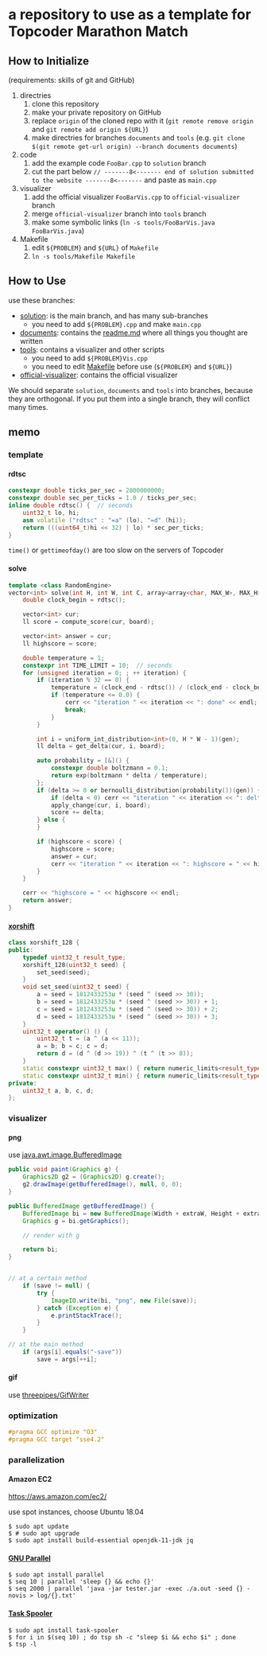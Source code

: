 # a repository to use as a template for Topcoder Marathon Match

## How to Initialize

(requirements: skills of git and GitHub)

1.  directries
    1.  clone this repository
    1.  make your private repository on GitHub
    1.  replace `origin` of the cloned repo with it (`git remote remove origin` and `git remote add origin ${URL}`)
    1.  make directries for branches `documents` and `tools` (e.g. `git clone $(git remote get-url origin) --branch documents documents`)
1.  code
    1.  add the example code `FooBar.cpp` to `solution` branch
    1.  cut the part below `// -------8<------- end of solution submitted to the website -------8<-------` and paste as `main.cpp`
1.  visualizer
    1.  add the official visualizer `FooBarVis.cpp` to `official-visualizer` branch
    1.  merge `official-visualizer` branch into `tools` branch
    1.  make some symbolic links (`ln -s tools/FooBarVis.java FooBarVis.java`)
1.  Makefile
    1.  edit `${PROBLEM}` and `${URL}` of `Makefile`
    1.  `ln -s tools/Makefile Makefile`

## How to Use

use these branches:

-   [solution](https://github.com/kmyk/topcoder-marathon-match-repository-template/tree/solution): is the main branch, and has many sub-branches
    -   you need to add `${PROBLEM}.cpp` and make `main.cpp`
-   [documents](https://github.com/kmyk/topcoder-marathon-match-repository-template/tree/documents): contains the [readme.md](https://github.com/kmyk/topcoder-marathon-match-repository-template/blob/documents/readme.md) where all things you thought are written
-   [tools](https://github.com/kmyk/topcoder-marathon-match-repository-template/tree/tools): contains a visualizer and other scripts
    -   you need to add `${PROBLEM}Vis.cpp`
    -   you need to edit [Makefile](https://github.com/kmyk/topcoder-marathon-match-repository-template/blob/tools/Makefile) before use (`${PROBLEM}` and `${URL}`)
-   [official-visualizer](https://github.com/kmyk/topcoder-marathon-match-repository-template/tree/official-visualizer): contains the official visualizer

We should separate `solution`, `documents` and `tools` into branches, because they are orthogonal.
If you put them into a single branch, they will conflict many times.

## memo

### template

#### rdtsc

``` c++
constexpr double ticks_per_sec = 2800000000;
constexpr double sec_per_ticks = 1.0 / ticks_per_sec;
inline double rdtsc() {  // seconds
    uint32_t lo, hi;
    asm volatile ("rdtsc" : "=a" (lo), "=d" (hi));
    return (((uint64_t)hi << 32) | lo) * sec_per_ticks;
}
```

`time()` or `gettimeofday()` are too slow on the servers of Topcoder

#### solve

``` c++
template <class RandomEngine>
vector<int> solve(int H, int W, int C, array<array<char, MAX_W>, MAX_H> & board, double clock_end, RandomEngine & gen) {
    double clock_begin = rdtsc();

    vector<int> cur;
    ll score = compute_score(cur, board);

    vector<int> answer = cur;
    ll highscore = score;

    double temperature = 1;
    constexpr int TIME_LIMIT = 10;  // seconds
    for (unsigned iteration = 0; ; ++ iteration) {
        if (iteration % 32 == 0) {
            temperature = (clock_end - rdtsc()) / (clock_end - clock_begin);
            if (temperature <= 0.0) {
                cerr << "iteration " << iteration << ": done" << endl;
                break;
            }
        }

        int i = uniform_int_distribution<int>(0, H * W - 1)(gen);
        ll delta = get_delta(cur, i, board);

        auto probability = [&]() {
            constexpr double boltzmann = 0.1;
            return exp(boltzmann * delta / temperature);
        };
        if (delta >= 0 or bernoulli_distribution(probability())(gen)) {
            if (delta < 0) cerr << "iteration " << iteration << ": delta = " << delta << " / p = " << probability() << endl;
            apply_change(cur, i, board);
            score += delta;
        } else {
        }

        if (highscore < score) {
            highscore = score;
            answer = cur;
            cerr << "iteration " << iteration << ": highscore = " << highscore << endl;
        }
    }

    cerr << "highscore = " << highscore << endl;
    return answer;
}
```

#### [xorshift](https://en.wikipedia.org/wiki/Xorshift)

``` c++
class xorshift_128 {
public:
    typedef uint32_t result_type;
    xorshift_128(uint32_t seed) {
        set_seed(seed);
    }
    void set_seed(uint32_t seed) {
        a = seed = 1812433253u * (seed ^ (seed >> 30));
        b = seed = 1812433253u * (seed ^ (seed >> 30)) + 1;
        c = seed = 1812433253u * (seed ^ (seed >> 30)) + 2;
        d = seed = 1812433253u * (seed ^ (seed >> 30)) + 3;
    }
    uint32_t operator() () {
        uint32_t t = (a ^ (a << 11));
        a = b; b = c; c = d;
        return d = (d ^ (d >> 19)) ^ (t ^ (t >> 8));
    }
    static constexpr uint32_t max() { return numeric_limits<result_type>::max(); }
    static constexpr uint32_t min() { return numeric_limits<result_type>::min(); }
private:
    uint32_t a, b, c, d;
};
```


### visualizer

#### png

use [java.awt.image.BufferedImage](https://docs.oracle.com/javase/7/docs/api/java/awt/image/BufferedImage.html)

``` java
public void paint(Graphics g) {
    Graphics2D g2 = (Graphics2D) g.create();
    g2.drawImage(getBufferedImage(), null, 0, 0);
}

public BufferedImage getBufferedImage() {
    BufferedImage bi = new BufferedImage(Width + extraW, Height + extraH, BufferedImage.TYPE_INT_RGB);
    Graphics g = bi.getGraphics();

    // render with g

    return bi;
}


// at a certain method
    if (save != null) {
        try {
            ImageIO.write(bi, "png", new File(save));
        } catch (Exception e) {
            e.printStackTrace();
        }
    }

// at the main method
    if (args[i].equals("-save"))
        save = args[++i];
```

#### gif

use [threepipes/GifWriter](https://gist.github.com/threepipes/19d764e35decad6789722b32b58bb1bd)


### optimization

``` c++
#pragma GCC optimize "O3"
#pragma GCC target "sse4.2"
```


### parallelization

#### Amazon EC2

<https://aws.amazon.com/ec2/>

use spot instances, choose Ubuntu 18.04

``` console
$ sudo apt update
$ # sudo apt upgrade
$ sudo apt install build-essential openjdk-11-jdk jq
```

#### [GNU Parallel](https://www.gnu.org/software/parallel/)

``` console
$ sudo apt install parallel
$ seq 10 | parallel 'sleep {} && echo {}'
$ seq 2000 | parallel 'java -jar tester.jar -exec ./a.out -seed {} -novis > log/{}.txt'
```

#### [Task Spooler](http://vicerveza.homeunix.net/~viric/soft/ts/)

``` console
$ sudo apt install task-spooler
$ for i in $(seq 10) ; do tsp sh -c "sleep $i && echo $i" ; done
$ tsp -l
```
